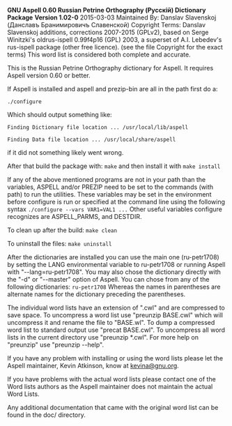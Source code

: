 **GNU Aspell 0.60 Russian Petrine Orthography (Русскій) Dictionary Package**
**Version 1.02-0**
2015-03-03
Maintained By:
  Danslav Slavenskoj (Данславъ Бранимировичъ Славенской) <danslav at slavenica com>
Copyright Terms: Danslav Slavenskoj additions, corrections 2007-2015 (GPLv2), based on Serge Winitzki's oldrus-ispell 0.99f4p16 (GPL) 2003, a superset of A.I. Lebedev's rus-ispell package (other free licence).
  (see the file Copyright for the exact terms)
This word list is considered both complete and accurate.

This is the Russian Petrine Orthography dictionary for Aspell.  It requires Aspell 
version 0.60 or better.

If Aspell is installed and aspell and prezip-bin are all
in the path first do a:

  `./configure`

Which should output something like:

  `Finding Dictionary file location ... /usr/local/lib/aspell`
  
  `Finding Data file location ... /usr/local/share/aspell`

if it did not something likely went wrong.

After that build the package with:
  `make`
and then install it with
  `make install`

If any of the above mentioned programs are not in your path than the
variables, ASPELL and/or PREZIP need to be set to the
commands (with path) to run the utilities.  These variables may be set
in the environment before configure is run or specified at the command
line using the following syntax
  `./configure --vars VAR1=VAL1 ...`
Other useful variables configure recognizes are ASPELL_PARMS, and DESTDIR.

To clean up after the build:
  `make clean`

To uninstall the files:
  `make uninstall`

After the dictionaries are installed you can use the main one (ru-petr1708) by
setting the LANG environmental variable to ru-petr1708 or running Aspell
with "--lang=ru-petr1708".  You may also chose the dictionary directly
with the "-d" or "--master" option of Aspell.  You can chose from any of
the following dictionaries:
  `ru-petr1708`
Whereas the names in parentheses are alternate names for the
dictionary preceding the parentheses.

The individual word lists have an extension of ".cwl" and are
compressed to save space.  To uncompress a word list use 
"preunzip BASE.cwl" which will uncompress it and rename the file 
to "BASE.wl".  To dump a compressed word list to standard output use
"precat BASE.cwl".  To uncompress all word lists in the current
directory use "preunzip *.cwl".  For more help on "preunzip" use
"preunzip --help".

If you have any problem with installing or using the word lists please
let the Aspell maintainer, Kevin Atkinson, know at kevina@gnu.org.

If you have problems with the actual word lists please contact one of
the Word lists authors as the Aspell maintainer does not maintain the
actual Word Lists.

Any additional documentation that came with the original word list can
be found in the doc/ directory.
